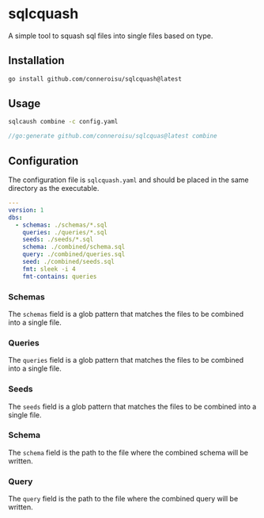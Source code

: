 # sqlcquash

A simple tool to squash sql files into single files based on type.

## Installation

```bash
go install github.com/conneroisu/sqlcquash@latest
```

## Usage

```bash
sqlcaush combine -c config.yaml
```

```go
//go:generate github.com/conneroisu/sqlcquas@latest combine
```

## Configuration

The configuration file is `sqlcquash.yaml` and should be placed in the same directory as the executable.

```yaml
---
version: 1
dbs:
  - schemas: ./schemas/*.sql
    queries: ./queries/*.sql
    seeds: ./seeds/*.sql
    schema: ./combined/schema.sql
    query: ./combined/queries.sql
    seed: ./combined/seeds.sql
    fmt: sleek -i 4
    fmt-contains: queries
```

### Schemas

The `schemas` field is a glob pattern that matches the files to be combined into a single file.

### Queries

The `queries` field is a glob pattern that matches the files to be combined into a single file.

### Seeds

The `seeds` field is a glob pattern that matches the files to be combined into a single file.

### Schema

The `schema` field is the path to the file where the combined schema will be written.

### Query

The `query` field is the path to the file where the combined query will be written.
